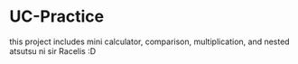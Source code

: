 # UC-Practice
this project includes mini calculator, comparison, multiplication, and nested atsutsu ni sir Racelis :D
